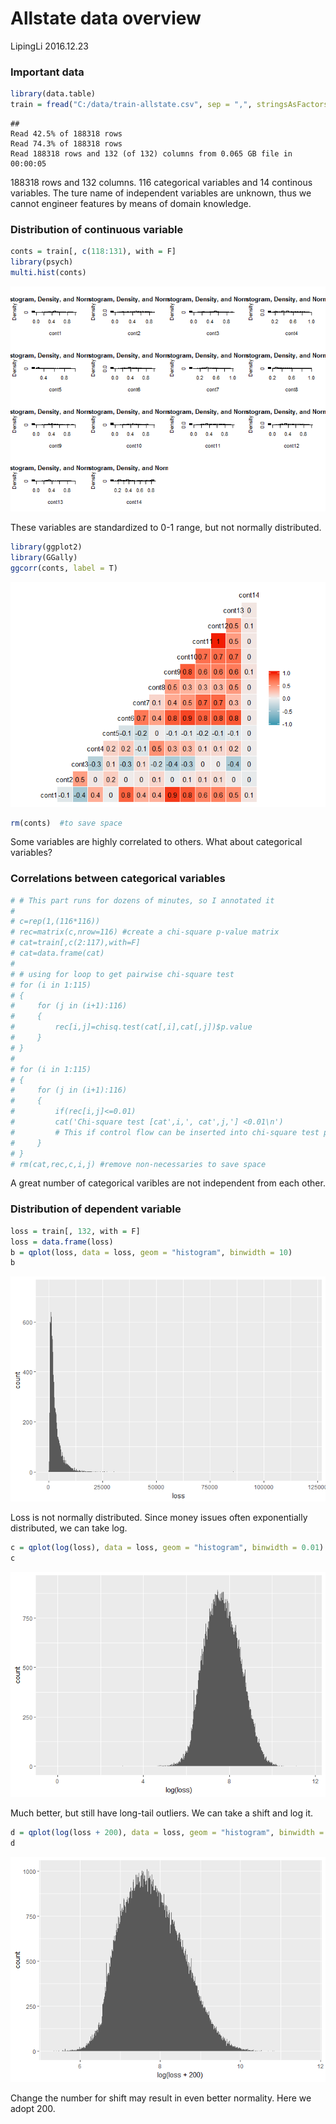 Allstate data overview
================
LipingLi
2016.12.23

### Important data

``` r
library(data.table)
train = fread("C:/data/train-allstate.csv", sep = ",", stringsAsFactors = T)
```

    ## 
    Read 42.5% of 188318 rows
    Read 74.3% of 188318 rows
    Read 188318 rows and 132 (of 132) columns from 0.065 GB file in 00:00:05

188318 rows and 132 columns. 116 categorical variables and 14 continous variables. The ture name of independent variables are unknown, thus we cannot engineer features by means of domain knowledge.

### Distribution of continuous variable

``` r
conts = train[, c(118:131), with = F]
library(psych)
multi.hist(conts)
```

![](allstate-data-overview_files/figure-markdown_github/unnamed-chunk-2-1.png)

These variables are standardized to 0-1 range, but not normally distributed.

``` r
library(ggplot2)
library(GGally)
ggcorr(conts, label = T)
```

![](allstate-data-overview_files/figure-markdown_github/unnamed-chunk-3-1.png)

``` r
rm(conts)  #to save space
```

Some variables are highly correlated to others. What about categorical variables?

### Correlations between categorical variables

``` r
# # This part runs for dozens of minutes, so I annotated it
#
# c=rep(1,(116*116))
# rec=matrix(c,nrow=116) #create a chi-square p-value matrix
# cat=train[,c(2:117),with=F] 
# cat=data.frame(cat) 
#
# # using for loop to get pairwise chi-square test
# for (i in 1:115)
# {
#     for (j in (i+1):116) 
#     {
#         rec[i,j]=chisq.test(cat[,i],cat[,j])$p.value 
#     } 
# }
# 
# for (i in 1:115) 
# {
#     for (j in (i+1):116)
#     {
#         if(rec[i,j]<=0.01)
#         cat('Chi-square test [cat',i,', cat',j,'] <0.01\n') 
#         # This if control flow can be inserted into chi-square test part, but I'm thinking to build functions supporting different p-level.
#     }
# } 
# rm(cat,rec,c,i,j) #remove non-necessaries to save space
```

A great number of categorical varibles are not independent from each other.

### Distribution of dependent variable

``` r
loss = train[, 132, with = F]
loss = data.frame(loss)
b = qplot(loss, data = loss, geom = "histogram", binwidth = 10)
b
```

![](allstate-data-overview_files/figure-markdown_github/unnamed-chunk-5-1.png)

Loss is not normally distributed. Since money issues often exponentially distributed, we can take log.

``` r
c = qplot(log(loss), data = loss, geom = "histogram", binwidth = 0.01)
c
```

![](allstate-data-overview_files/figure-markdown_github/unnamed-chunk-6-1.png)

Much better, but still have long-tail outliers. We can take a shift and log it.

``` r
d = qplot(log(loss + 200), data = loss, geom = "histogram", binwidth = 0.01)
d
```

![](allstate-data-overview_files/figure-markdown_github/unnamed-chunk-7-1.png)

Change the number for shift may result in even better normality. Here we adopt 200.
